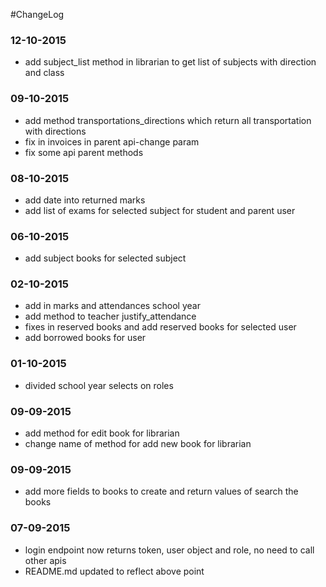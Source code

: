 #ChangeLog

### 12-10-2015
 * add subject_list method in librarian to get list of subjects with direction and class

### 09-10-2015
 * add method transportations_directions which return all transportation with directions 
 * fix in invoices in parent api-change param
 * fix some api parent methods
 
### 08-10-2015
 * add date into returned marks 
 * add list of exams for selected subject for student and parent user
 
### 06-10-2015
 * add subject books for selected subject
 
### 02-10-2015
 * add in marks and attendances school year
 * add method to teacher justify_attendance
 * fixes in reserved books and add reserved books for selected user
 * add borrowed books for user

### 01-10-2015
 * divided school year selects on roles

### 09-09-2015
 * add method for edit book for librarian
 * change name of method for add new book for librarian
 
### 09-09-2015
 * add more fields to books to create and return values of search the books
 
### 07-09-2015
 * login endpoint now returns token, user object and role, no need to call other apis
 * README.md updated to reflect above point